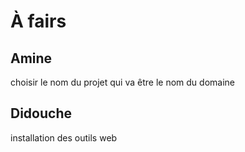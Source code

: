 # À fairs
## Amine
choisir le nom du projet qui va être le nom du domaine 

## Didouche
installation des outils web

